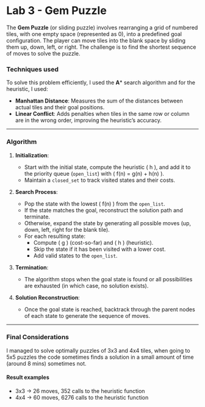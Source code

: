 # Lab 3 - Gem Puzzle

The **Gem Puzzle** (or sliding puzzle) involves rearranging a grid of numbered tiles, with one empty space (represented as 0), into a predefined goal configuration. The player can move tiles into the blank space by sliding them up, down, left, or right. The challenge is to find the shortest sequence of moves to solve the puzzle.

### **Techniques used**

To solve this problem efficiently, I used the **A*** search algorithm
and for the heuristic, I used:
- **Manhattan Distance**: Measures the sum of the distances between actual tiles and their goal positions.
- **Linear Conflict**: Adds penalties when tiles in the same row or column are in the wrong order, improving the heuristic’s accuracy.

---

### **Algorithm**

1. **Initialization**:
   - Start with the initial state, compute the heuristic \( h \), and add it to the priority queue (`open_list`) with \( f(n) = g(n) + h(n) \).
   - Maintain a `closed_set` to track visited states and their costs.

2. **Search Process**:
   - Pop the state with the lowest \( f(n) \) from the `open_list`.
   - If the state matches the goal, reconstruct the solution path and terminate.
   - Otherwise, expand the state by generating all possible moves (up, down, left, right for the blank tile).
   - For each resulting state:
     - Compute \( g \) (cost-so-far) and \( h \) (heuristic).
     - Skip the state if it has been visited with a lower cost.
     - Add valid states to the `open_list`.

3. **Termination**:
   - The algorithm stops when the goal state is found or all possibilities are exhausted (in which case, no solution exists).

4. **Solution Reconstruction**:
   - Once the goal state is reached, backtrack through the parent nodes of each state to generate the sequence of moves.

---

### **Final Considerations**

I managed to solve optimally puzzles of 3x3 and 4x4 tiles, when going to 5x5 puzzles the code sometimes finds a solution in a small amount of time (around 8 mins) sometimes not.

#### Result examples

   - 3x3 -> 26 moves, 352 calls to the heuristic function
   - 4x4 -> 60 moves, 6276 calls to the heuristic function